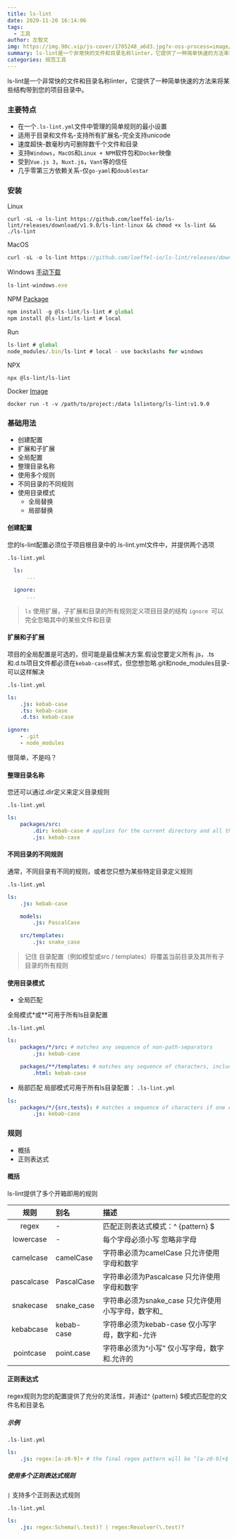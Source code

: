 ```yaml
---
title: ls-lint
date: 2020-11-20 16:14:06
tags:
  - 工具
author: 左智文
img: https://img.90c.vip/js-cover/1705248_a6d3.jpg?x-oss-process=image/format,webp
summary: ls-lint是一个非常快的文件和目录名称linter，它提供了一种简单快速的方法来将某些结构带到您的项目目录中。
categories: 规范工具
---
```


ls-lint是一个非常快的文件和目录名称linter，它提供了一种简单快速的方法来将某些结构带到您的项目目录中。

### 主要特点

- 在一个`.ls-lint.yml`文件中管理的简单规则的最小设置
- 适用于目录和文件名-支持所有扩展名-完全支持unicode
- 速度超快-数毫秒内可删除数千个文件和目录
- 支持`Windows`，`MacOS`和`Linux + NPM`软件包和`Docker`映像
- 受到`Vue.js 3`，`Nuxt.j`s，`Vant`等的信任
- 几乎零第三方依赖关系-仅`go-yaml`和`doublestar`

### 安装

Linux

```bush
curl -sL -o ls-lint https://github.com/loeffel-io/ls-lint/releases/download/v1.9.0/ls-lint-linux && chmod +x ls-lint && ./ls-lint
```

MacOS

```js
curl -sL -o ls-lint https://github.com/loeffel-io/ls-lint/releases/download/v1.9.0/ls-lint-darwin && chmod +x ls-lint && ./ls-lint
```

Windows [手动下载](https://github.com/loeffel-io/ls-lint/releases/download/v1.9.0/ls-lint-windows.exe)

```js
ls-lint-windows.exe
```

NPM [Package](https://www.npmjs.com/package/@ls-lint/ls-lint)

```js
npm install -g @ls-lint/ls-lint # global
npm install @ls-lint/ls-lint # local
```

Run

```js
ls-lint # global
node_modules/.bin/ls-lint # local - use backslashs for windows
```

NPX

```bush
npx @ls-lint/ls-lint
```


Docker [Image](https://hub.docker.com/r/lslintorg/ls-lint)

```bush
docker run -t -v /path/to/project:/data lslintorg/ls-lint:v1.9.0
```

### 基础用法

- 创建配置
- 扩展和子扩展
- 全局配置
- 整理目录名称
- 使用多个规则
- 不同目录的不同规则
- 使用目录模式
  - 全局替换
  - 局部替换

#### 创建配置

您的ls-lint配置必须位于项目根目录中的.ls-lint.yml文件中，并提供两个选项

`.ls-lint.yml`

```yml
  ls:
      ...

  ignore:
      ...
```

> `ls` 使用扩展，子扩展和目录的所有规则定义项目目录的结构 `ignore `可以完全忽略其中的某些文件和目录

#### 扩展和子扩展

项目的全局配置是可选的，但可能是最佳解决方案.假设您要定义所有.js，.ts和.d.ts项目文件都必须在`kebab-case`样式，但您想忽略.git和node_modules目录-可以这样解决

`.ls-lint.yml`
```yml
ls:
    .js: kebab-case
    .ts: kebab-case
    .d.ts: kebab-case

ignore:
    - .git
    - node_modules
```

很简单，不是吗？

#### 整理目录名称

您还可以通过.dir定义来定义目录规则


`.ls-lint.yml`
```yml
ls:
    packages/src:
        .dir: kebab-case # applies for the current directory and all their subdirectories
        .js: kebab-case
```

#### 不同目录的不同规则

通常，不同目录有不同的规则，或者您只想为某些特定目录定义规则

`.ls-lint.yml`
```yml
ls:
    .js: kebab-case

    models:
        .js: PascalCase

    src/templates:
        .js: snake_case
```

> 记住 目录配置（例如模型或src / templates）将覆盖当前目录及其所有子目录的所有规则

#### 使用目录模式

- 全局匹配

全局模式*或**可用于所有ls目录配置

`.ls-lint.yml`
```yaml
ls:
    packages/*/src: # matches any sequence of non-path-separators
        .js: kebab-case

    packages/**/templates: # matches any sequence of characters, including path separators
        .html: kebab-case
```

- 局部匹配
局部模式可用于所有ls目录配置：
`.ls-lint.yml`
```yml
ls:
    packages/*/{src,tests}: # matches a sequence of characters if one of the comma-separated alternatives matches
        .js: kebab-case
```

### 规则

- 概括
- 正则表达式

#### 概括

ls-lint提供了多个开箱即用的规则

| 规则 | 别名 | 描述 |
| :---:  |:-- |:--    |
| regex | - | 匹配正则表达式模式：^ {pattern} $|
| lowercase | - |  每个字母必须小写 忽略非字母|
| camelcase | camelCase | 字符串必须为camelCase 只允许使用字母和数字|
| pascalcase | PascalCase| 字符串必须为Pascalcase 只允许使用字母和数字|
| snakecase | 	snake_case| 字符串必须为snake_case 只允许使用小写字母，数字和_|
| kebabcase | kebab-case | 字符串必须为kebab-case 仅小写字母，数字和-允许|
| pointcase | point.case| 字符串必须为“小写” 仅小写字母，数字和.允许的|

#### 正则表达式

regex规则为您的配置提供了充分的灵活性，并通过^ {pattern} $模式匹配您的文件名和目录名

##### 示例

`.ls-lint.yml`
```yml
ls:
    .js: regex:[a-z0-9]+ # the final regex pattern will be ^[a-z0-9]+$
```

##### 使用多个正则表达式规则

`|` 支持多个正则表达式规则

`.ls-lint.yml`
```yml
ls:
    .js: regex:Schema(\.test)? | regex:Resolver(\.test)?
```


